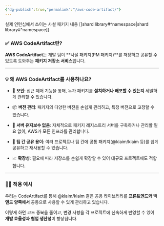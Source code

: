 ```yaml
---
{"dg-publish":true,"permalink":"/aws-code-artifact/"}
---
```




실제 인턴십에서 쓰이는 사설 패키지 내용 
[[shard library#^namespace\|shard library#^namespace]]

### **✅ AWS CodeArtifact란?**

  

**AWS CodeArtifact**는 개발 팀이 **사설 패키지(PM 패키지)**를 저장하고 공유할 수 있도록 도와주는 **패키지 저장소 서비스**입니다.




---

### **💡 왜 AWS CodeArtifact를 사용하나요?**

- 🔐 **보안**: 접근 제어 기능을 통해, 누가 패키지를 **설치하거나 배포할 수 있는지** 세밀하게 관리할 수 있습니다.
    
- 📦 **버전 관리**: 패키지의 다양한 버전을 손쉽게 관리하고, 특정 버전으로 고정할 수 있습니다.
    
- 🚫 **서버 유지보수 없음**: 자체적으로 패키지 레지스트리 서버를 구축하거나 관리할 필요 없이, AWS가 모든 인프라를 관리합니다.
    
- 🔁 **팀 간 공유 용이**: 여러 프로젝트나 팀 간에 공통 패키지(@klaim/klaim 등)를 쉽게 공유하고 재사용할 수 있습니다.
    
- 📈 **확장성**: 필요에 따라 저장소를 손쉽게 확장할 수 있어 대규모 프로젝트에도 적합합니다.
    

---

### **🧑‍💻 적용 예시**

  

우리는 CodeArtifact를 통해 @klaim/klaim 같은 공용 라이브러리를 **프론트엔드와 백엔드 양쪽에서** 공통으로 사용할 수 있게 관리하고 있습니다.

  

이렇게 하면 코드 중복을 줄이고, 변경 사항을 각 프로젝트에 신속하게 반영할 수 있어 **개발 효율성과 협업 생산성**이 향상됩니다.
